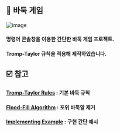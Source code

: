 ## :game_die: 바둑 게임 

![image](https://user-images.githubusercontent.com/52204522/100518388-92c2cd80-31d4-11eb-81d2-5deeeffbc980.png)

#### 명령어 콘솔창을 이용한 간단한 바둑 게임 프로젝트.

#### Tromp-Taylor 규칙을 적용해 제작하였습니다.

## :ballot_box_with_check: 참고

#### [Tromp-Taylor Rules](http://webdocs.cs.ualberta.ca/~hayward/396/hoven/tromptaylor.pdf) : 기본 바둑 규칙

#### [Flood-Fill Algorithm](https://www.geeksforgeeks.org/flood-fill-algorithm-implement-fill-paint/) : 포위 바둑알 제거

#### [Implementing Example](https://www.moderndescartes.com/essays/implementing_go/) : 구현 간단 예시

